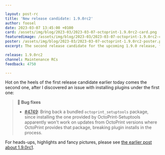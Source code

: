 ```yaml
---

layout: post-rc
title: 'New release candidate: 1.9.0rc2'
author: foosel
date: 2023-03-07 13:45:00 +0100
card: /assets/img/blog/2023-03/2023-03-07-octoprint-1.9.0rc2-card.png
featuredimage: /assets/img/blog/2023-03/2023-03-07-octoprint-1.9.0rc2-card.png
poster: /assets/img/blog/2023-03/2023-03-07-octoprint-1.9.0rc2-poster.png
excerpt: The second release candidate for the upcoming 1.9.0 release, fixing one issue immediately found in the first one!

release: 1.9.0rc2
channel: Maintenance RCs
feedback: 4750

---
```


Hot on the heels of the first release candidate earlier today comes the second one, after I discovered an issue with installing plugins under the first one:

> **🐛 Bug fixes**
>
> - [#4749](https://github.com/OctoPrint/OctoPrint/issues/4749): Bring back a bundled `octoprint_setuptools` package, since installing the one provided by OctoPrint-Setuptools apparently won't work on updates from OctoPrint versions where OctoPrint provides that package, breaking plugin installs in the process.

For heads-ups, highlights and fancy pictures, please see [the earlier post about 1.9.0rc1](/blog/2023/03/07/new-release-candidate-1.9.0rc1/).